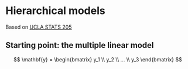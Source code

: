 # Hierarchical models

Based on [UCLA STATS 205](https://www.youtube.com/watch?v=flEIC4_bt8c&list=PLAYxx7zX5F1O2HbRr4gORnscbM9EszYbK&index=1)

## Starting point: the multiple linear model

$$
\mathbf{y} =
\begin{bmatrix}
y_1 \\
y_2 \\
... \\
y_3
\end{bmatrix}
$$
